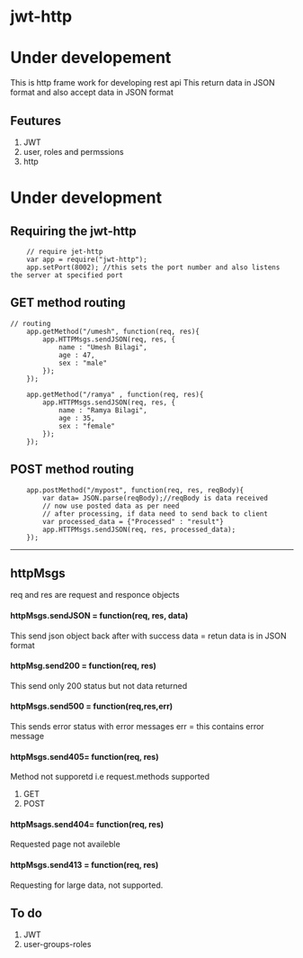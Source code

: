# jwt-http
# Under developement
This is http frame work for developing rest api 
This return data in JSON format and also accept data in JSON format

## Feutures
1. JWT
2. user, roles and permssions
3. http

# Under development

## Requiring the jwt-http
```
    // require jet-http
    var app = require("jwt-http");
    app.setPort(8002); //this sets the port number and also listens the server at specified port
```

## GET method routing
```
// routing
    app.getMethod("/umesh", function(req, res){
        app.HTTPMsgs.sendJSON(req, res, {
            name : "Umesh Bilagi",
            age : 47,
            sex : "male"
        });
    });

    app.getMethod("/ramya" , function(req, res){
        app.HTTPMsgs.sendJSON(req, res, {
            name : "Ramya Bilagi",
            age : 35,
            sex : "female"
        });
    });
```
## POST method routing
```
    app.postMethod("/mypost", function(req, res, reqBody){
        var data= JSON.parse(reqBody);//reqBody is data received
        // now use posted data as per need
        // after processing, if data need to send back to client
        var processed_data = {"Processed" : "result"}
        app.HTTPMsgs.sendJSON(req, res, processed_data);   
    });
```

---
## httpMsgs
req and res are request and responce objects

#### httpMsgs.sendJSON = function(req, res, data)
This  send json object back  after with success 
data = retun data is in JSON format

#### httpMsg.send200 = function(req, res)
This send only 200 status but not data returned 

#### httpMsgs.send500 = function(req,res,err)
This sends error status with error messages
err = this contains error message

#### httpMsgs.send405= function(req, res)
Method not supporetd i.e request.methods supported
1. GET
2. POST
    
#### httpMsags.send404= function(req, res)
Requested page not availeble

#### httpMsgs.send413 = function(req, res)
Requesting for large data, not supported.

## To do
1. JWT
2. user-groups-roles